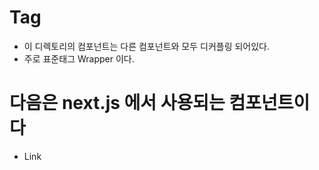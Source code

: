 # Tag

* 이 디렉토리의 컴포넌트는 다른 컴포넌트와 모두 디커플링 되어있다.
* 주로 표준태그 Wrapper 이다.


# 다음은 next.js 에서 사용되는 컴포넌트이다
* Link
